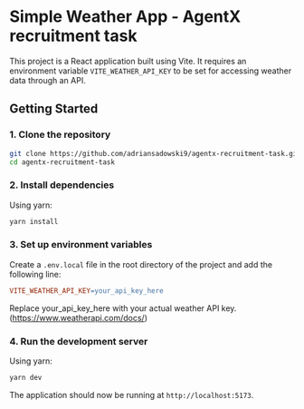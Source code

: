 # Simple Weather App - AgentX recruitment task

This project is a React application built using Vite. It requires an environment variable `VITE_WEATHER_API_KEY` to be set for accessing weather data through an API.

## Getting Started

### 1. Clone the repository

```bash
git clone https://github.com/adriansadowski9/agentx-recruitment-task.git
cd agentx-recruitment-task
```

### 2. Install dependencies

Using yarn:
```bash
yarn install
```

### 3. Set up environment variables

Create a `.env.local` file in the root directory of the project and add the following line:

```makefile
VITE_WEATHER_API_KEY=your_api_key_here
```

Replace your_api_key_here with your actual weather API key. (https://www.weatherapi.com/docs/)

### 4. Run the development server

Using yarn:
```bash
yarn dev
```

The application should now be running at `http://localhost:5173`.